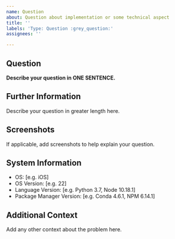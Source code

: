 ```yaml
---
name: Question
about: Question about implementation or some technical aspect
title: ''
labels: 'Type: Question :grey_question:'
assignees: ''

---
```


## Question
**Describe your question in ONE SENTENCE.**

## Further Information
Describe your question in greater length here.

## Screenshots
If applicable, add screenshots to help explain your question.

## System Information
 - OS: [e.g. iOS]
 - OS Version: [e.g. 22]
 - Language Version: [e.g. Python 3.7, Node 10.18.1]
 - Package Manager Version: [e.g. Conda 4.6.1, NPM 6.14.1]

## Additional Context
Add any other context about the problem here.
